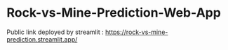 # Rock-vs-Mine-Prediction-Web-App

Public link deployed by streamlit : 
https://rock-vs-mine-prediction.streamlit.app/
